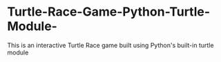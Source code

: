 # Turtle-Race-Game-Python-Turtle-Module-
This is an interactive Turtle Race game built using Python's built-in turtle module
